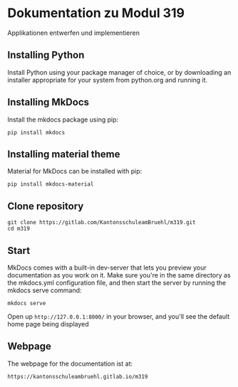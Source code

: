 # Dokumentation zu Modul 319

Applikationen entwerfen und implementieren

## Installing Python

Install Python using your package manager of choice, or by downloading an installer appropriate for your system from python.org and running it.

## Installing MkDocs

Install the mkdocs package using pip:

```
pip install mkdocs
```

## Installing material theme

Material for MkDocs can be installed with pip:

```
pip install mkdocs-material
```

## Clone repository

```
git clone https://gitlab.com/KantonsschuleamBruehl/m319.git
cd m319
```

## Start

MkDocs comes with a built-in dev-server that lets you preview your documentation as you work on it. Make sure you're in the same directory as the mkdocs.yml configuration file, and then start the server by running the mkdocs serve command:

```
mkdocs serve
```

Open up `http://127.0.0.1:8000/` in your browser, and you'll see the default home page being displayed

## Webpage

The webpage for the documentation ist at:

```
https://kantonsschuleambruehl.gitlab.io/m319
```
